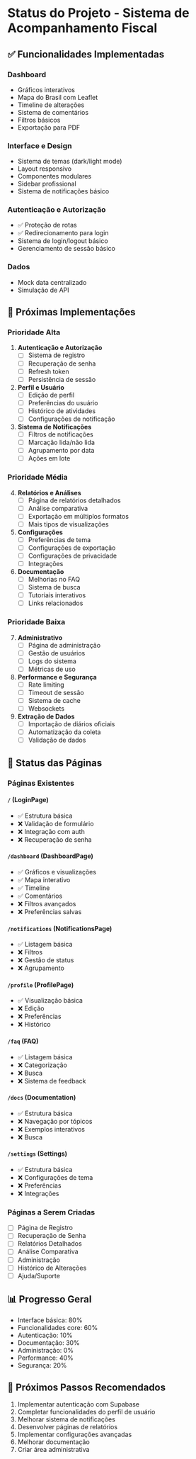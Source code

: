 # Status do Projeto - Sistema de Acompanhamento Fiscal

## ✅ Funcionalidades Implementadas

### Dashboard
- Gráficos interativos
- Mapa do Brasil com Leaflet
- Timeline de alterações
- Sistema de comentários
- Filtros básicos
- Exportação para PDF

### Interface e Design
- Sistema de temas (dark/light mode)
- Layout responsivo
- Componentes modulares
- Sidebar profissional
- Sistema de notificações básico

### Autenticação e Autorização
- ✅ Proteção de rotas
- ✅ Redirecionamento para login
- Sistema de login/logout básico
- Gerenciamento de sessão básico

### Dados
- Mock data centralizado
- Simulação de API

## 🚀 Próximas Implementações

### Prioridade Alta
1. **Autenticação e Autorização**
   - [ ] Sistema de registro
   - [ ] Recuperação de senha
   - [ ] Refresh token
   - [ ] Persistência de sessão

2. **Perfil e Usuário**
   - [ ] Edição de perfil
   - [ ] Preferências do usuário
   - [ ] Histórico de atividades
   - [ ] Configurações de notificação

3. **Sistema de Notificações**
   - [ ] Filtros de notificações
   - [ ] Marcação lida/não lida
   - [ ] Agrupamento por data
   - [ ] Ações em lote

### Prioridade Média
4. **Relatórios e Análises**
   - [ ] Página de relatórios detalhados
   - [ ] Análise comparativa
   - [ ] Exportação em múltiplos formatos
   - [ ] Mais tipos de visualizações

5. **Configurações**
   - [ ] Preferências de tema
   - [ ] Configurações de exportação
   - [ ] Configurações de privacidade
   - [ ] Integrações

6. **Documentação**
   - [ ] Melhorias no FAQ
   - [ ] Sistema de busca
   - [ ] Tutoriais interativos
   - [ ] Links relacionados

### Prioridade Baixa
7. **Administrativo**
   - [ ] Página de administração
   - [ ] Gestão de usuários
   - [ ] Logs do sistema
   - [ ] Métricas de uso

8. **Performance e Segurança**
   - [ ] Rate limiting
   - [ ] Timeout de sessão
   - [ ] Sistema de cache
   - [ ] Websockets

9. **Extração de Dados**
   - [ ] Importação de diários oficiais
   - [ ] Automatização da coleta
   - [ ] Validação de dados

## 📝 Status das Páginas

### Páginas Existentes

#### `/` (LoginPage)
- ✅ Estrutura básica
- ❌ Validação de formulário
- ❌ Integração com auth
- ❌ Recuperação de senha

#### `/dashboard` (DashboardPage)
- ✅ Gráficos e visualizações
- ✅ Mapa interativo
- ✅ Timeline
- ✅ Comentários
- ❌ Filtros avançados
- ❌ Preferências salvas

#### `/notifications` (NotificationsPage)
- ✅ Listagem básica
- ❌ Filtros
- ❌ Gestão de status
- ❌ Agrupamento

#### `/profile` (ProfilePage)
- ✅ Visualização básica
- ❌ Edição
- ❌ Preferências
- ❌ Histórico

#### `/faq` (FAQ)
- ✅ Listagem básica
- ❌ Categorização
- ❌ Busca
- ❌ Sistema de feedback

#### `/docs` (Documentation)
- ✅ Estrutura básica
- ❌ Navegação por tópicos
- ❌ Exemplos interativos
- ❌ Busca

#### `/settings` (Settings)
- ✅ Estrutura básica
- ❌ Configurações de tema
- ❌ Preferências
- ❌ Integrações

### Páginas a Serem Criadas
- [ ] Página de Registro
- [ ] Recuperação de Senha
- [ ] Relatórios Detalhados
- [ ] Análise Comparativa
- [ ] Administração
- [ ] Histórico de Alterações
- [ ] Ajuda/Suporte

## 📊 Progresso Geral
- Interface básica: 80%
- Funcionalidades core: 60%
- Autenticação: 10%
- Documentação: 30%
- Administração: 0%
- Performance: 40%
- Segurança: 20%

## 🔄 Próximos Passos Recomendados

1. Implementar autenticação com Supabase
2. Completar funcionalidades do perfil de usuário
3. Melhorar sistema de notificações
4. Desenvolver páginas de relatórios
5. Implementar configurações avançadas
6. Melhorar documentação
7. Criar área administrativa